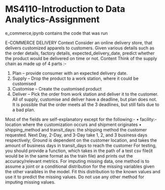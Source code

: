 # MS4110-Introduction to Data Analytics-Assignment
e_commerce,ipynb contains the code that was run

E-COMMERCE DELIVERY
Context
Consider an online delivery store, that delivers customized apparels to customers. Given various details such as the order details, factory details, expected_delivery_date, predict whether the product would be delivered on time  or not.
Content
 Think of the supply chain as made up of 4 parts :- 
1. Plan – provide consumer with an expected delivery date.
2. Supply – Drop the product to a work station, where it could be customised
3. Customise – Create the customised product
4. Deliver – Pick the order from work station and deliver it to the customer.
All of supply, customise and deliver have a deadline, but plan does not. It is possible that the order meets all the 3 deadlines, but still fails due to a bad plan.

Most of the fields are self-explanatory except for the following:-
    • facility:-  location where the customization occurs and shipment originates
    • shipping_method and transit_days: the shipping method the customer requested.
Next Day, 2-Day, and 3-Day take 1, 2, and 3 business days respectively; Ground is dependent on the customer location, and takes the amount of business days in transit_days to reach the customer
For testing, you should provide a function, which takes in the path of a test csv file(it would be in the same format as the train file) and prints out the accuracy/relevant metrics.
For imputing missing data, one method is to assume a joint or a conditional distribution for the missing variables given the other varaibles in the model. Fit this distribution to the known values and use it to predict the missing values. Do not use any other method for imputing missing values. 
